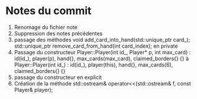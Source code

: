 # Notes du commit
1) Renomage du fichier note
2) Suppression des notes précédentes
3) passage des méthodes
   void add_card_into_hand(std::unique_ptr<Card>  card_);
   std::unique_ptr<Card>  remove_card_from_hand(int card_index);
   en private
4) Passage du constructeur
   Player::Player(int id_, Player* p, int max_card) : id(id_), player(p), hand{}, max_cards(max_card), claimed_borders{} {}
   à
   Player::Player(int id_) : id(id_), player(this), hand{}, max_cards(6), claimed_borders{} {}
5) passage du constructeur en explicit
6) Création de la méthode std::ostream& operator<<(std::ostream& f, const Player& player);